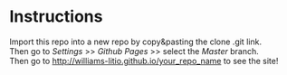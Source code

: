 # Instructions
Import this repo into a new repo by copy&pasting the clone .git link.  
Then go to _Settings_ >> _Github Pages_ >> select the _Master_ branch.  
Then go to http://williams-litio.github.io/your_repo_name to see the site!
